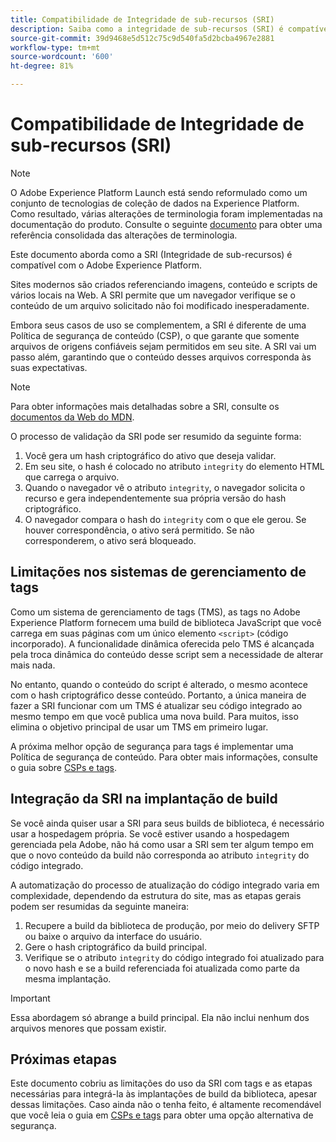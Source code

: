 ```yaml
---
title: Compatibilidade de Integridade de sub-recursos (SRI)
description: Saiba como a integridade de sub-recursos (SRI) é compatível com o Adobe Experience Platform.
source-git-commit: 39d9468e5d512c75c9d540fa5d2bcba4967e2881
workflow-type: tm+mt
source-wordcount: '600'
ht-degree: 81%

---
```


# Compatibilidade de Integridade de sub-recursos (SRI)

>[!NOTE]
>
>O Adobe Experience Platform Launch está sendo reformulado como um conjunto de tecnologias de coleção de dados na Experience Platform. Como resultado, várias alterações de terminologia foram implementadas na documentação do produto. Consulte o seguinte [documento](../../term-updates.md) para obter uma referência consolidada das alterações de terminologia.

Este documento aborda como a SRI (Integridade de sub-recursos) é compatível com o Adobe Experience Platform.

Sites modernos são criados referenciando imagens, conteúdo e scripts de vários locais na Web. A SRI permite que um navegador verifique se o conteúdo de um arquivo solicitado não foi modificado inesperadamente.

Embora seus casos de uso se complementem, a SRI é diferente de uma Política de segurança de conteúdo (CSP), o que garante que somente arquivos de origens confiáveis sejam permitidos em seu site. A SRI vai um passo além, garantindo que o conteúdo desses arquivos corresponda às suas expectativas.

>[!NOTE]
>
>Para obter informações mais detalhadas sobre a SRI, consulte os [documentos da Web do MDN](https://developer.mozilla.org/pt-BR/docs/Web/Security/Subresource_Integrity).

O processo de validação da SRI pode ser resumido da seguinte forma:

1. Você gera um hash criptográfico do ativo que deseja validar.
1. Em seu site, o hash é colocado no atributo `integrity` do elemento HTML que carrega o arquivo.
1. Quando o navegador vê o atributo `integrity`, o navegador solicita o recurso e gera independentemente sua própria versão do hash criptográfico.
1. O navegador compara o hash do `integrity` com o que ele gerou. Se houver correspondência, o ativo será permitido. Se não corresponderem, o ativo será bloqueado.

## Limitações nos sistemas de gerenciamento de tags

Como um sistema de gerenciamento de tags (TMS), as tags no Adobe Experience Platform fornecem uma build de biblioteca JavaScript que você carrega em suas páginas com um único elemento `<script>` (código incorporado). A funcionalidade dinâmica oferecida pelo TMS é alcançada pela troca dinâmica do conteúdo desse script sem a necessidade de alterar mais nada.

No entanto, quando o conteúdo do script é alterado, o mesmo acontece com o hash criptográfico desse conteúdo. Portanto, a única maneira de fazer a SRI funcionar com um TMS é atualizar seu código integrado ao mesmo tempo em que você publica uma nova build. Para muitos, isso elimina o objetivo principal de usar um TMS em primeiro lugar.

A próxima melhor opção de segurança para tags é implementar uma Política de segurança de conteúdo. Para obter mais informações, consulte o guia sobre [CSPs e tags](./content-security-policy.md).

## Integração da SRI na implantação de build

Se você ainda quiser usar a SRI para seus builds de biblioteca, é necessário usar a hospedagem própria. Se você estiver usando a hospedagem gerenciada pela Adobe, não há como usar a SRI sem ter algum tempo em que o novo conteúdo da build não corresponda ao atributo `integrity` do código integrado.

A automatização do processo de atualização do código integrado varia em complexidade, dependendo da estrutura do site, mas as etapas gerais podem ser resumidas da seguinte maneira:

1. Recupere a build da biblioteca de produção, por meio do delivery SFTP ou baixe o arquivo da interface do usuário.
1. Gere o hash criptográfico da build principal.
1. Verifique se o atributo `integrity` do código integrado foi atualizado para o novo hash e se a build referenciada foi atualizada como parte da mesma implantação.

>[!IMPORTANT]
>
>Essa abordagem só abrange a build principal. Ela não inclui nenhum dos arquivos menores que possam existir.

## Próximas etapas

Este documento cobriu as limitações do uso da SRI com tags e as etapas necessárias para integrá-la às implantações de build da biblioteca, apesar dessas limitações. Caso ainda não o tenha feito, é altamente recomendável que você leia o guia em [CSPs e tags](./content-security-policy.md) para obter uma opção alternativa de segurança.
